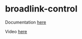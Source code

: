# broadlink-control

Documentation [here](https://docs.technotim.live/posts/broadlink-control/)

Video [here](https://www.youtube.com/watch?v=4MJW29mR-Xc)
